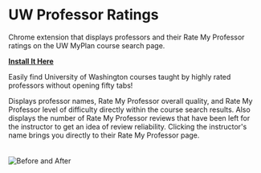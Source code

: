 # UW Professor Ratings
Chrome extension that displays professors and their Rate My Professor ratings on the UW MyPlan course search page.

**[Install It Here](https://chrome.google.com/webstore/detail/uw-professor-ratings/lendnnjadkadbgkdgpankojeehcbglba?hl=en&)**

Easily find University of Washington courses taught by highly rated professors without opening fifty tabs!

Displays professor names, Rate My Professor overall quality, and Rate My Professor level of difficulty directly within the course search results. Also displays the number of Rate My Professor reviews that have been left for the instructor to get an idea of review reliability. Clicking the instructor's name brings you directly to their Rate My Professor page.
<br><br><br>
![Before and After](https://i.imgur.com/2FBwWID.gif)
